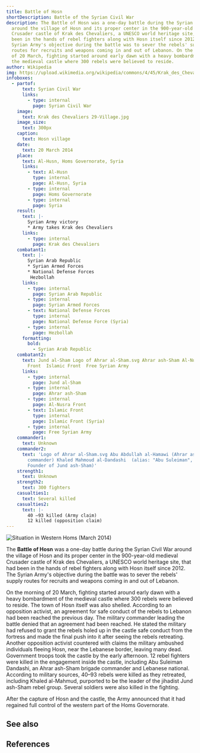 ```yaml
---
title: Battle of Hosn
shortDescription: Battle of the Syrian Civil War
description: The Battle of Hosn was a one-day battle during the Syrian Civil War
  around the village of Hosn and its proper center in the 900-year-old medieval
  Crusader castle of Krak des Chevaliers, a UNESCO world heritage site, that had
  been in the hands of rebel fighters along with Hosn itself since 2012. The
  Syrian Army's objective during the battle was to sever the rebels' supply
  routes for recruits and weapons coming in and out of Lebanon. On the morning
  of 20 March, fighting started around early dawn with a heavy bombardment of
  the medieval castle where 300 rebels were believed to reside.
author: Wikipedia
img: https://upload.wikimedia.org/wikipedia/commons/4/45/Krak_des_Chevaliers_29-Village.jpg
infoboxes:
  - partof:
      text: Syrian Civil War
      links:
        - type: internal
          page: Syrian Civil War
    image:
      text: Krak des Chevaliers 29-Village.jpg
    image_size:
      text: 300px
    caption:
      text: Hosn village
    date:
      text: 20 March 2014
    place:
      text: Al-Husn, Homs Governorate, Syria
      links:
        - text: Al-Husn
          type: internal
          page: Al-Husn, Syria
        - type: internal
          page: Homs Governorate
        - type: internal
          page: Syria
    result:
      text: |-
        Syrian Army victory
        * Army takes Krak des Chevaliers
      links:
        - type: internal
          page: Krak des Chevaliers
    combatant1:
      text: |-
        Syrian Arab Republic
        * Syrian Armed Forces
        * National Defense Forces
         Hezbollah
      links:
        - type: internal
          page: Syrian Arab Republic
        - type: internal
          page: Syrian Armed Forces
        - text: National Defense Forces
          type: internal
          page: National Defense Force (Syria)
        - type: internal
          page: Hezbollah
      formatting:
        bold:
          - Syrian Arab Republic
    combatant2:
      text: Jund al-Sham Logo of Ahrar al-Sham.svg Ahrar ash-Sham Al-Nusra
        Front  Islamic Front  Free Syrian Army
      links:
        - type: internal
          page: Jund al-Sham
        - type: internal
          page: Ahrar ash-Sham
        - type: internal
          page: Al-Nusra Front
        - text: Islamic Front
          type: internal
          page: Islamic Front (Syria)
        - type: internal
          page: Free Syrian Army
    commander1:
      text: Unknown
    commander2:
      text: 'Logo of Ahrar al-Sham.svg Abu Abdullah al-Hamawi (Ahrar ash-Sham
        commander) Khaled Mahmoud al-Dandashi  (alias: "Abu Suleiman", Emir and
        Founder of Jund ash-Sham)'
    strength1:
      text: Unknown
    strength2:
      text: 300 fighters
    casualties1:
      text: Several killed
    casualties2:
      text: |-
        40 –93 killed (Army claim)
        12 killed (opposition claim)
---
```


![Situation in Western Homs (March 2014)](https://wikipedia.org/wiki/Special:Redirect/file/Situation_in_Western_Homs_(March_2014).svg?)


The **Battle of Hosn** was a one-day battle during the Syrian Civil War around the village of Hosn and its proper center in the 900-year-old medieval Crusader castle of Krak des Chevaliers, a UNESCO world heritage site, that had been in the hands of rebel fighters along with Hosn itself since 2012. The Syrian Army's objective during the battle was to sever the rebels' supply routes for recruits and weapons coming in and out of Lebanon.

On the morning of 20 March, fighting started around early dawn with a heavy bombardment of the medieval castle where 300 rebels were believed to reside. The town of Hosn itself was also shelled. According to an opposition activist, an agreement for safe conduct of the rebels to Lebanon had been reached the previous day. The military commander leading the battle denied that an agreement had been reached. He stated the military had refused to grant the rebels holed up in the castle safe conduct from the fortress and made the final push into it after seeing the rebels retreating. Another opposition activist countered with claims the military ambushed individuals fleeing Hosn, near the Lebanese border, leaving many dead. Government troops took the castle by the early afternoon. 12 rebel fighters were killed in the engagement inside the castle, including Abu Suleiman Dandashi, an Ahrar ash-Sham brigade commander and Lebanese national. According to military sources, 40–93 rebels were killed as they retreated, including Khaled al-Mahmud, purported to be the leader of the jihadist Jund ash-Sham rebel group. Several soldiers were also killed in the fighting.

After the capture of Hosn and the castle, the Army announced that it had regained full control of the western part of the Homs Governorate.

## See also


## References
